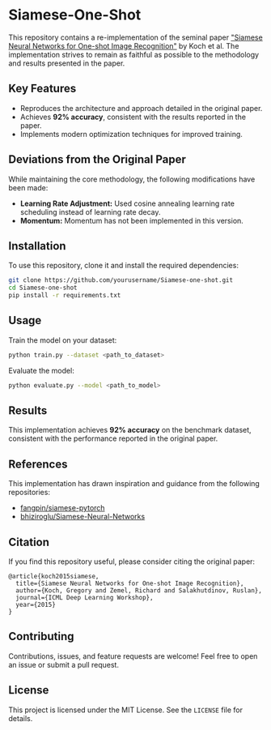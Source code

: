# Siamese-One-Shot

This repository contains a re-implementation of the seminal paper ["Siamese Neural Networks for One-shot Image Recognition"](https://www.cs.cmu.edu/~rsalakhu/papers/oneshot1.pdf) by Koch et al. The implementation strives to remain as faithful as possible to the methodology and results presented in the paper.

## Key Features
- Reproduces the architecture and approach detailed in the original paper.
- Achieves **92% accuracy**, consistent with the results reported in the paper.
- Implements modern optimization techniques for improved training.

## Deviations from the Original Paper
While maintaining the core methodology, the following modifications have been made:
- **Learning Rate Adjustment:** Used cosine annealing learning rate scheduling instead of learning rate decay.
- **Momentum:** Momentum has not been implemented in this version.

## Installation
To use this repository, clone it and install the required dependencies:

```bash
git clone https://github.com/yourusername/Siamese-one-shot.git
cd Siamese-one-shot
pip install -r requirements.txt
```

## Usage
Train the model on your dataset:

```bash
python train.py --dataset <path_to_dataset>
```

Evaluate the model:

```bash
python evaluate.py --model <path_to_model>
```

## Results
This implementation achieves **92% accuracy** on the benchmark dataset, consistent with the performance reported in the original paper.

## References
This implementation has drawn inspiration and guidance from the following repositories:
- [fangpin/siamese-pytorch](https://github.com/fangpin/siamese-pytorch)
- [bhiziroglu/Siamese-Neural-Networks](https://github.com/bhiziroglu/Siamese-Neural-Networks/tree/master)

## Citation
If you find this repository useful, please consider citing the original paper:

```
@article{koch2015siamese,
  title={Siamese Neural Networks for One-shot Image Recognition},
  author={Koch, Gregory and Zemel, Richard and Salakhutdinov, Ruslan},
  journal={ICML Deep Learning Workshop},
  year={2015}
}
```

## Contributing
Contributions, issues, and feature requests are welcome! Feel free to open an issue or submit a pull request.

## License
This project is licensed under the MIT License. See the `LICENSE` file for details.

